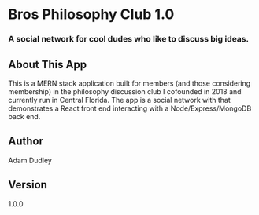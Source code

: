<h1>Bros Philosophy Club 1.0</h1>
<h3>A social network for cool dudes who like to discuss big ideas.</h3>

<h2>About This App</h2>
This is a MERN stack application built for members (and those considering membership) in the philosophy discussion club I cofounded in 2018 and currently run in Central Florida. The app is a social network with that demonstrates a React front end interacting with a Node/Express/MongoDB back end.

<h2>Author</h2>

Adam Dudley

<h2>Version</h2>

1.0.0
